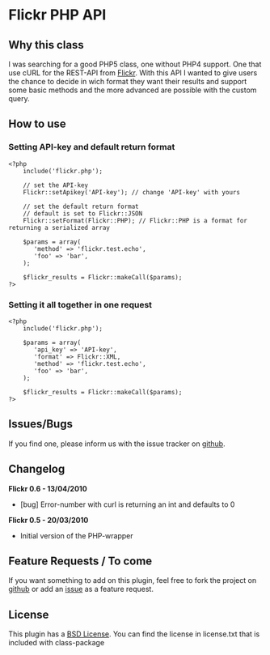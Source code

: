 # Flickr PHP API #

## Why this class ##

I was searching for a good PHP5 class, one without PHP4 support. One that use cURL for the REST-API from [Flickr](http://flickr.com).
With this API I wanted to give users the chance to decide in wich format they want their results and support some basic methods and
the more advanced are possible with the custom query.

## How to use ##

### Setting API-key and default return format ###

    <?php
	    include('flickr.php');
	    
	    // set the API-key
	    Flickr::setApikey('API-key'); // change 'API-key' with yours
	    
	    // set the default return format
	    // default is set to Flickr::JSON
	    Flickr::setFormat(Flickr::PHP); // Flickr::PHP is a format for returning a serialized array
	    
	    $params = array(
	       'method' => 'flickr.test.echo',
	       'foo' => 'bar',
	    );
	    
	    $flickr_results = Flickr::makeCall($params);
	?>
	
### Setting it all together in one request ###

    <?php
	    include('flickr.php');
	    
	    $params = array(
	       'api_key' => 'API-key',
	       'format' => Flickr::XML,
	       'method' => 'flickr.test.echo',
	       'foo' => 'bar',
	    );
	    
	    $flickr_results = Flickr::makeCall($params);
	?>

## Issues/Bugs ##

If you find one, please inform us with the issue tracker on [github](http://github.com/glamorous/Flickr-PHP-API/issues).

## Changelog ##

**Flickr 0.6 - 13/04/2010**

- [bug] Error-number with curl is returning an int and defaults to 0  

**Flickr 0.5 - 20/03/2010**

- Initial version of the PHP-wrapper  

## Feature Requests / To come ##

If you want something to add on this plugin, feel free to fork the project on [github](http://github.com/glamorous/Flickr-PHP-API) or add an [issue](http://github.com/glamorous/Flickr-PHP-API/issues) as a feature request.

## License ##

This plugin has a [BSD License](http://www.opensource.org/licenses/bsd-license.php). You can find the license in license.txt that is included with class-package